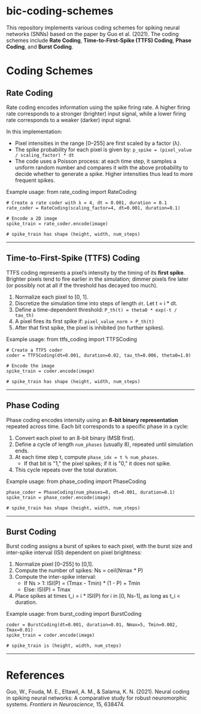 # bic-coding-schemes
This repository implements various coding schemes for spiking neural networks (SNNs) based on the paper by Guo et al. (2021). The coding schemes include **Rate Coding**, **Time-to-First-Spike (TTFS) Coding**, **Phase Coding**, and **Burst Coding**.

# Coding Schemes

## Rate Coding
Rate coding encodes information using the spike firing rate. A higher firing rate corresponds to a stronger (brighter) input signal, while a lower firing rate corresponds to a weaker (darker) input signal.

In this implementation:
- Pixel intensities in the range [0–255] are first scaled by a factor (λ).
- The spike probability for each pixel is given by:
  `p_spike = (pixel_value / scaling_factor) * dt`
- The code uses a Poisson process: at each time step, it samples a uniform random number and compares it with the above probability to decide whether to generate a spike. Higher intensities thus lead to more frequent spikes.

Example usage:
    from rate_coding import RateCoding
    
    # Create a rate coder with λ = 4, dt = 0.001, duration = 0.1
    rate_coder = RateCoding(scaling_factor=4, dt=0.001, duration=0.1)
    
    # Encode a 2D image
    spike_train = rate_coder.encode(image)
    
    # spike_train has shape (height, width, num_steps)

---

## Time-to-First-Spike (TTFS) Coding
TTFS coding represents a pixel’s intensity by the timing of its **first spike**. Brighter pixels tend to fire earlier in the simulation; dimmer pixels fire later (or possibly not at all if the threshold has decayed too much).

1. Normalize each pixel to [0, 1].
2. Discretize the simulation time into steps of length `dt`. Let t = i * dt.
3. Define a time-dependent threshold:
   `P_th(t) = theta0 * exp(-t / tau_th)`
4. A pixel fires its first spike if:
   `pixel_value_norm > P_th(t)`
5. After that first spike, the pixel is inhibited (no further spikes).

Example usage:
    from ttfs_coding import TTFSCoding
    
    # Create a TTFS coder
    coder = TTFSCoding(dt=0.001, duration=0.02, tau_th=0.006, theta0=1.0)
    
    # Encode the image
    spike_train = coder.encode(image)
    
    # spike_train has shape (height, width, num_steps)

---

## Phase Coding
Phase coding encodes intensity using an **8-bit binary representation** repeated across time. Each bit corresponds to a specific phase in a cycle:

1. Convert each pixel to an 8-bit binary (MSB first).
2. Define a cycle of length `num_phases` (usually 8), repeated until simulation ends.
3. At each time step t, compute `phase_idx = t % num_phases`.
   - If that bit is "1," the pixel spikes; if it is "0," it does not spike.
4. This cycle repeats over the total duration.

Example usage:
    from phase_coding import PhaseCoding
    
    phase_coder = PhaseCoding(num_phases=8, dt=0.001, duration=0.1)
    spike_train = phase_coder.encode(image)
    
    # spike_train has shape (height, width, num_steps)

---

## Burst Coding
Burst coding assigns a burst of spikes to each pixel, with the burst size and inter-spike interval (ISI) dependent on pixel brightness:

1. Normalize pixel [0–255] to [0,1].
2. Compute the number of spikes:
   Ns = ceil(Nmax * P)
3. Compute the inter-spike interval:
   - If Ns > 1:  ISI(P) = (Tmax - Tmin) * (1 - P) + Tmin
   - Else:       ISI(P) = Tmax
4. Place spikes at times t_i = i * ISI(P) for i in [0, Ns-1], as long as t_i < duration.

Example usage:
    from burst_coding import BurstCoding
    
    coder = BurstCoding(dt=0.001, duration=0.01, Nmax=5, Tmin=0.002, Tmax=0.01)
    spike_train = coder.encode(image)
    
    # spike_train is (height, width, num_steps)

---

# References
Guo, W., Fouda, M. E., Eltawil, A. M., & Salama, K. N. (2021). Neural coding in spiking neural networks: A comparative study for robust neuromorphic systems. *Frontiers in Neuroscience*, 15, 638474.